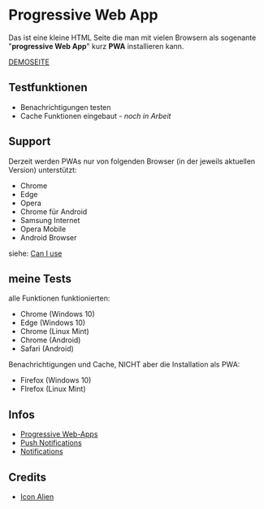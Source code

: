 # Progressive Web App

Das ist eine kleine HTML Seite die man mit vielen Browsern als sogenante "**progressive Web App**" kurz **PWA** installieren kann.

[DEMOSEITE](https://www.hoerandl.com/github/progressive-web-app/index.html)

## Testfunktionen

- Benachrichtigungen testen
- Cache Funktionen eingebaut - _noch in Arbeit_

## Support

Derzeit werden PWAs nur von folgenden Browser (in der jeweils aktuellen Version) unterstützt:

- Chrome
- Edge
- Opera
- Chrome für Android
- Samsung Internet
- Opera Mobile
- Android Browser

siehe: [Can I use](https://caniuse.com/?search=beforeinstallprompt)

## meine Tests

alle Funktionen funktionierten:

- Chrome (Windows 10)
- Edge (Windows 10)
- Chrome (Linux Mint)
- Chrome (Android)
- Safari (Android)

Benachrichtigungen und Cache, NICHT aber die Installation als PWA:

- Firefox (Windows 10)
- FIrefox (Linux Mint)

## Infos

- [Progressive Web-Apps](https://web.dev/explore/progressive-web-apps)
- [Push Notifications](https://www.magicbell.com/blog/using-push-notifications-in-pwas)
- [Notifications](https://developer.mozilla.org/de/docs/Web/API/Notification)

## Credits

- [Icon Alien](https://www.svgrepo.com/svg/535115/alien)
